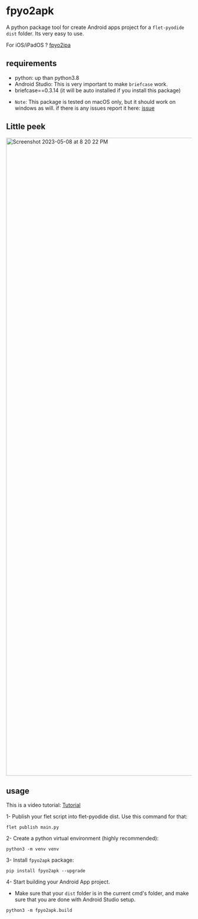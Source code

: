 # fpyo2apk
A python package tool for create Android apps project for a `flet-pyodide` `dist` folder. Its very easy to use.

For iOS/iPadOS ? [fpyo2ipa](https://github.com/SKbarbon/fpyo2ipa)

## requirements
- python: up than python3.8
- Android Studio: This is very important to make `briefcase` work.
- briefcase==0.3.14 (it will be auto installed if you install this package)

* `Note`: This package is tested on macOS only, but it should work on windows as will. if there is any issues report it here: [issue](https://github.com/SKbarbon/fpyo2apk/issues)

## Little peek

<img width="1728" alt="Screenshot 2023-05-08 at 8 20 22 PM" src="https://user-images.githubusercontent.com/86029286/236889277-7fef846a-102d-4f93-b0fb-1b4825d8a278.png">

## usage
This is a video tutorial: [Tutorial](https://youtu.be/302AT_INDo8)

1- Publish your flet script into flet-pyodide dist. Use this command for that:

```
flet publish main.py
```

2- Create a python virtual environment (highly recommended):

```
python3 -m venv venv
```

3- Install `fpyo2apk` package:

```
pip install fpyo2apk --upgrade
```

4- Start building your Android App project.

* Make sure that your `dist` folder is in the current cmd's folder, and make sure that you are done with Android Studio setup.
```
python3 -m fpyo2apk.build
```
